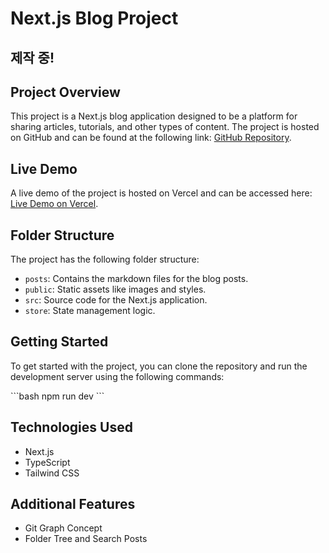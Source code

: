 # Next.js Blog Project

## 제작 중!

## Project Overview

This project is a Next.js blog application designed to be a platform for sharing articles, tutorials, and other types of content. The project is hosted on GitHub and can be found at the following link: [GitHub Repository](https://github.com/matty255/next-blog).

## Live Demo

A live demo of the project is hosted on Vercel and can be accessed here: [Live Demo on Vercel](https://next-penguin-ninja.vercel.app/).

## Folder Structure

The project has the following folder structure:

- `posts`: Contains the markdown files for the blog posts.
- `public`: Static assets like images and styles.
- `src`: Source code for the Next.js application.
- `store`: State management logic.

## Getting Started

To get started with the project, you can clone the repository and run the development server using the following commands:

\`\`\`bash
npm run dev
\`\`\`

## Technologies Used

- Next.js
- TypeScript
- Tailwind CSS

## Additional Features

- Git Graph Concept
- Folder Tree and Search Posts
